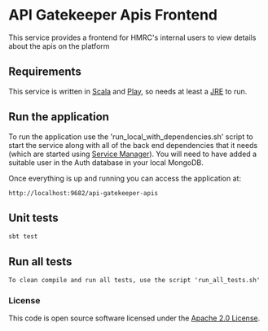 
# API Gatekeeper Apis Frontend

This service provides a frontend for HMRC's internal users to view details about the apis on the platform

## Requirements

This service is written in [Scala](http://www.scala-lang.org/) and [Play](http://playframework.com/), so needs at least a [JRE](https://www.java.com/en/download/manual.jsp) to run.

## Run the application

To run the application use the 'run_local_with_dependencies.sh' script to start the service along with all of
the back end dependencies that it needs (which are started using [Service Manager](https://github.com/hmrc/sm2)). You will need to have added
a suitable user in the Auth database in your local MongoDB.

Once everything is up and running you can access the application at:

```
http://localhost:9682/api-gatekeeper-apis
```


## Unit tests
```
sbt test
```

## Run all tests
```
To clean compile and run all tests, use the script 'run_all_tests.sh'
```

### License

This code is open source software licensed under the [Apache 2.0 License]("http://www.apache.org/licenses/LICENSE-2.0.html").
